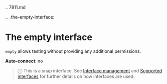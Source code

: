 .. 7811.md

.. _the-empty-interface:

# The empty interface

`empty` allows testing without providing any additional permissions.

**Auto-connect**: no

> ⓘ  This is a snap interface. See [Interface management](interface-management.md) and [Supported interfaces](supported-interfaces.md) for further details on how interfaces are used.